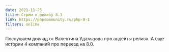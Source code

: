 ```yaml
---
date: 2021-11-25
title: Стрим к релизу 8.1
link: https://phpcommunity.ru/php-8-1
filters: online
---
```


Послушаем доклад от Валентина Удальцова про апдейты релиза. А еще истории 4 компаний про переезд на 8.0.
